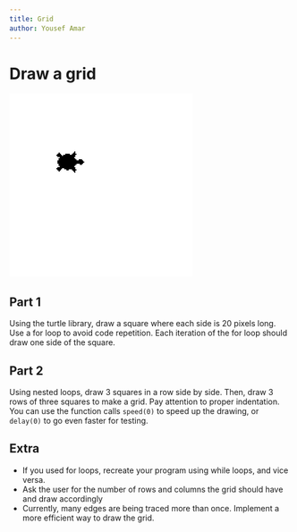 ```yaml
---
title: Grid
author: Yousef Amar
---
```


# Draw a grid

![Demo of turtle drawing a 3x3 grid](img/grid.gif)

## Part 1

Using the turtle library, draw a square where each side is 20 pixels long. Use a for loop to avoid code repetition. Each iteration of the for loop should draw one side of the square.

## Part 2

Using nested loops, draw 3 squares in a row side by side. Then, draw 3 rows of three squares to make a grid. Pay attention to proper indentation. You can use the function calls `speed(0)` to speed up the drawing, or `delay(0)` to go even faster for testing.

## Extra

- If you used for loops, recreate your program using while loops, and vice versa.
- Ask the user for the number of rows and columns the grid should have and draw accordingly
- Currently, many edges are being traced more than once. Implement a more efficient way to draw the grid.
